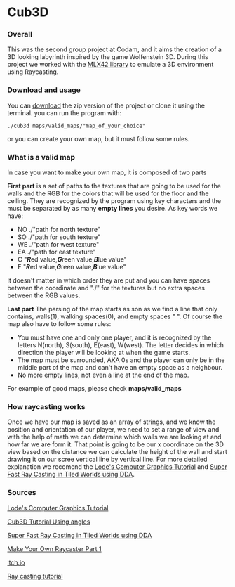 # **Cub3D**

### Overall
This was the second group project at Codam, and it aims the creation of a 3D 
looking labyrinth inspired by the game Wolfenstein 3D. 
During this project we worked with the [MLX42 library](https://github.com/codam-coding-college/MLX42)
to emulate a 3D environment using Raycasting.

### Download and usage
You can [download](https://github.com/Porcupinine/Cub3D/archive/refs/heads/main.zip)
the zip version of the project or clone it using the terminal.
you can run the program with:
```console
./cub3d maps/valid_maps/"map_of_your_choice"
```
or you can create your own map, but it must follow some rules.

### What is a valid map
In case you want to make your own map, it is composed of two parts

**First part** is a set of paths to the textures that are going to be used for the 
walls and the RGB for the colors that will be used for the floor and the celling.
They are recognized by the program using key characters and the must be separated by
as many **empty lines** you desire. As key words we have:
* NO ./"path for north texture"
* SO ./"path for south texture"
* WE ./"path for west texture"
* EA ./"path for east texture"
* C "***R***ed value,***G***reen value,***B***lue value"
* F "***R***ed value,***G***reen value,***B***lue value"

It doesn't matter in which order they are put and you can have spaces between 
the coordinate and "./" for the textures but no extra spaces between the RGB values.

**Last part** The parsing of the map starts as son as we find a line 
that only contains, walls(1), walking spaces(0), and empty spaces " ". Of course the 
map also have to follow some rules:
* You must have one and only one player, and it is recognized by the letters 
N(north), S(south), E(east), W(west). The letter decides in which direction the player
will be looking at when the game starts.
* The map must be surrounded, AKA 0s and the player can only be in the middle part of the 
map and can't have an empty space as a neighbour.
* No more empty lines, not even a line at the end of the map.

For example of good maps, please check **maps/valid_maps**


### How raycasting works
Once we have our map is saved as an array of strings, and we know the position and orientation
of our player, we need to set a range of view and with the help of math we can determine which walls
we are looking at and how far we are form it. That point is going to be our x coordinate on the 3D view 
based on the distance we can calculate the height of the wall and start drawing it on our scree vertical line 
by vertical line. For more detailed explanation we recomend the [Lode's Computer Graphics Tutorial](https://lodev.org/cgtutor/raycasting.html)
and [Super Fast Ray Casting in Tiled Worlds using DDA](https://www.youtube.com/watch?v=NbSee-XM7WA&ab_channel=javidx9).

### **Sources**

[Lode's Computer Graphics Tutorial](https://lodev.org/cgtutor/raycasting.html)

[Cub3D Tutorial Using angles](https://medium.com/@afatir.ahmedfatir/cub3d-tutorial-af5dd31d2fcf)

[Super Fast Ray Casting in Tiled Worlds using DDA](https://www.youtube.com/watch?v=NbSee-XM7WA&ab_channel=javidx9)

[Make Your Own Raycaster Part 1](https://www.youtube.com/watch?v=gYRrGTC7GtA&ab_channel=3DSage)

[itch.io](https://itch.io/game-assets/free/tag-animation/tag-fantasy)

[Ray casting tutorial](https://permadi.com/1996/05/ray-casting-tutorial-19/#SHADING)

